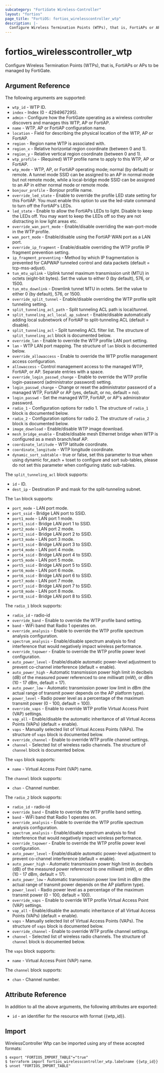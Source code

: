 ```yaml
---
subcategory: "FortiGate Wireless-Controller"
layout: "fortios"
page_title: "FortiOS: fortios_wirelesscontroller_wtp"
description: |-
  Configure Wireless Termination Points (WTPs), that is, FortiAPs or APs to be managed by FortiGate.
---
```


# fortios_wirelesscontroller_wtp
Configure Wireless Termination Points (WTPs), that is, FortiAPs or APs to be managed by FortiGate.

## Argument Reference


The following arguments are supported:

* `wtp_id` - WTP ID.
* `index` - Index (0 - 4294967295).
* `admin` - Configure how the FortiGate operating as a wireless controller discovers and manages this WTP, AP or FortiAP.
* `name` - WTP, AP or FortiAP configuration name.
* `location` - Field for describing the physical location of the WTP, AP or FortiAP.
* `region` - Region name WTP is associated with.
* `region_x` - Relative horizontal region coordinate (between 0 and 1).
* `region_y` - Relative vertical region coordinate (between 0 and 1).
* `wtp_profile` - (Required) WTP profile name to apply to this WTP, AP or FortiAP.
* `wtp_mode` - WTP, AP, or FortiAP operating mode; normal (by default) or remote. A tunnel mode SSID can be assigned to an AP in normal mode but not remote mode, while a local-bridge mode SSID can be assigned to an AP in either normal mode or remote mode.
* `bonjour_profile` - Bonjour profile name.
* `override_led_state` - Enable to override the profile LED state setting for this FortiAP. You must enable this option to use the led-state command to turn off the FortiAP's LEDs.
* `led_state` - Enable to allow the FortiAPs LEDs to light. Disable to keep the LEDs off. You may want to keep the LEDs off so they are not distracting in low light areas etc.
* `override_wan_port_mode` - Enable/disable overriding the wan-port-mode in the WTP profile.
* `wan_port_mode` - Enable/disable using the FortiAP WAN port as a LAN port.
* `override_ip_fragment` - Enable/disable overriding the WTP profile IP fragment prevention setting.
* `ip_fragment_preventing` - Method by which IP fragmentation is prevented for CAPWAP tunneled control and data packets (default = tcp-mss-adjust).
* `tun_mtu_uplink` - Uplink tunnel maximum transmission unit (MTU) in octets (eight-bit bytes). Set the value to either 0 (by default), 576, or 1500.
* `tun_mtu_downlink` - Downlink tunnel MTU in octets. Set the value to either 0 (by default), 576, or 1500.
* `override_split_tunnel` - Enable/disable overriding the WTP profile split tunneling setting.
* `split_tunneling_acl_path` - Split tunneling ACL path is local/tunnel.
* `split_tunneling_acl_local_ap_subnet` - Enable/disable automatically adding local subnetwork of FortiAP to split-tunneling ACL (default = disable).
* `split_tunneling_acl` - Split tunneling ACL filter list. The structure of `split_tunneling_acl` block is documented below.
* `override_lan` - Enable to override the WTP profile LAN port setting.
* `lan` - WTP LAN port mapping. The structure of `lan` block is documented below.
* `override_allowaccess` - Enable to override the WTP profile management access configuration.
* `allowaccess` - Control management access to the managed WTP, FortiAP, or AP. Separate entries with a space.
* `override_login_passwd_change` - Enable to override the WTP profile login-password (administrator password) setting.
* `login_passwd_change` - Change or reset the administrator password of a managed WTP, FortiAP or AP (yes, default, or no, default = no).
* `login_passwd` - Set the managed WTP, FortiAP, or AP's administrator password.
* `radio_1` - Configuration options for radio 1. The structure of `radio_1` block is documented below.
* `radio_2` - Configuration options for radio 2. The structure of `radio_2` block is documented below.
* `image_download` - Enable/disable WTP image download.
* `mesh_bridge_enable` - Enable/disable mesh Ethernet bridge when WTP is configured as a mesh branch/leaf AP.
* `coordinate_latitude` - WTP latitude coordinate.
* `coordinate_longitude` - WTP longitude coordinate.
* `dynamic_sort_subtable` - true or false, set this parameter to true when using dynamic for_each + toset to configure and sort sub-tables, please do not set this parameter when configuring static sub-tables.

The `split_tunneling_acl` block supports:

* `id` - ID.
* `dest_ip` - Destination IP and mask for the split-tunneling subnet.

The `lan` block supports:

* `port_mode` - LAN port mode.
* `port_ssid` - Bridge LAN port to SSID.
* `port1_mode` - LAN port 1 mode.
* `port1_ssid` - Bridge LAN port 1 to SSID.
* `port2_mode` - LAN port 2 mode.
* `port2_ssid` - Bridge LAN port 2 to SSID.
* `port3_mode` - LAN port 3 mode.
* `port3_ssid` - Bridge LAN port 3 to SSID.
* `port4_mode` - LAN port 4 mode.
* `port4_ssid` - Bridge LAN port 4 to SSID.
* `port5_mode` - LAN port 5 mode.
* `port5_ssid` - Bridge LAN port 5 to SSID.
* `port6_mode` - LAN port 6 mode.
* `port6_ssid` - Bridge LAN port 6 to SSID.
* `port7_mode` - LAN port 7 mode.
* `port7_ssid` - Bridge LAN port 7 to SSID.
* `port8_mode` - LAN port 8 mode.
* `port8_ssid` - Bridge LAN port 8 to SSID.

The `radio_1` block supports:

* `radio_id` - radio-id
* `override_band` - Enable to override the WTP profile band setting.
* `band` - WiFi band that Radio 1 operates on.
* `override_analysis` - Enable to override the WTP profile spectrum analysis configuration.
* `spectrum_analysis` - Enable/disable spectrum analysis to find interference that would negatively impact wireless performance.
* `override_txpower` - Enable to override the WTP profile power level configuration.
* `auto_power_level` - Enable/disable automatic power-level adjustment to prevent co-channel interference (default = enable).
* `auto_power_high` - Automatic transmission power high limit in decibels (dB) of the measured power referenced to one milliwatt (mW), or dBm (10 - 17 dBm, default = 17).
* `auto_power_low` - Automatic transmission power low limit in dBm (the actual range of transmit power depends on the AP platform type).
* `power_level` - Radio power level as a percentage of the maximum transmit power (0 - 100, default = 100).
* `override_vaps` - Enable to override WTP profile Virtual Access Point (VAP) settings.
* `vap_all` - Enable/disable the automatic inheritance of all Virtual Access Points (VAPs) (default = enable).
* `vaps` - Manually selected list of Virtual Access Points (VAPs). The structure of `vaps` block is documented below.
* `override_channel` - Enable to override WTP profile channel settings.
* `channel` - Selected list of wireless radio channels. The structure of `channel` block is documented below.

The `vaps` block supports:

* `name` - Virtual Access Point (VAP) name.

The `channel` block supports:

* `chan` - Channel number.

The `radio_2` block supports:

* `radio_id` - radio-id
* `override_band` - Enable to override the WTP profile band setting.
* `band` - WiFi band that Radio 1 operates on.
* `override_analysis` - Enable to override the WTP profile spectrum analysis configuration.
* `spectrum_analysis` - Enable/disable spectrum analysis to find interference that would negatively impact wireless performance.
* `override_txpower` - Enable to override the WTP profile power level configuration.
* `auto_power_level` - Enable/disable automatic power-level adjustment to prevent co-channel interference (default = enable).
* `auto_power_high` - Automatic transmission power high limit in decibels (dB) of the measured power referenced to one milliwatt (mW), or dBm (10 - 17 dBm, default = 17).
* `auto_power_low` - Automatic transmission power low limit in dBm (the actual range of transmit power depends on the AP platform type).
* `power_level` - Radio power level as a percentage of the maximum transmit power (0 - 100, default = 100).
* `override_vaps` - Enable to override WTP profile Virtual Access Point (VAP) settings.
* `vap_all` - Enable/disable the automatic inheritance of all Virtual Access Points (VAPs) (default = enable).
* `vaps` - Manually selected list of Virtual Access Points (VAPs). The structure of `vaps` block is documented below.
* `override_channel` - Enable to override WTP profile channel settings.
* `channel` - Selected list of wireless radio channels. The structure of `channel` block is documented below.

The `vaps` block supports:

* `name` - Virtual Access Point (VAP) name.

The `channel` block supports:

* `chan` - Channel number.


## Attribute Reference

In addition to all the above arguments, the following attributes are exported:
* `id` - an identifier for the resource with format {{wtp_id}}.

## Import

WirelessController Wtp can be imported using any of these accepted formats:
```
$ export "FORTIOS_IMPORT_TABLE"="true"
$ terraform import fortios_wirelesscontroller_wtp.labelname {{wtp_id}}
$ unset "FORTIOS_IMPORT_TABLE"
```
